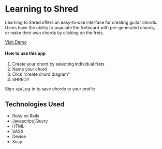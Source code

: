<h1> Learning to Shred </h1>
<p>Learning to Shred offers an easy-to-use interface for creating guitar chords. Users have the ability to populate the fretboard with pre-generated chords, or make their own chords by clicking on the frets. </p>

<a href = https://learning-to-shred.herokuapp.com/chord_diagrams/new /> Visit Demo </a>

<h4> How to use this app  </h4>
<ol>
  <li> Create your chord by selecting individual frets</li>
  <li>Name your chord</li>
  <li>Click “create chord diagram”</li>
  <li>SHRED!!</li>
</ol>
<p> Sign-up/Log-in to save chords to your profile </p>



<h2> Technologies Used </h2>
  <ul>
    <li>Ruby on Rails </li>
    <li>Javascript/jQuery </li>
    <li> HTML</li>
    <li> SASS</li>
    <li> Devise </li>
    <li> Susy </li>
  </ul>

